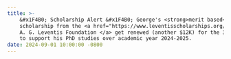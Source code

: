 ```yaml
---
title: >-
    &#x1F4B0; Scholarship Alert &#x1F4B0; George's <strong>merit based</strong>
    scholarship from the <a href="https://www.leventisscholarships.org/" target="_blank"> 
    A. G. Leventis Foundation </a> get renewed (another $12K) for the 3<sup>rd</sup> consecutive year 
    to support his PhD studies over academic year 2024-2025.
date: 2024-09-01 10:00:00 -0800
---
```

